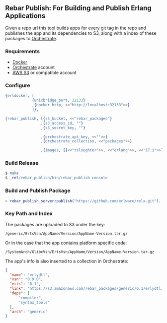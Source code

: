 ## Rebar Publish: For Building and Publish Erlang Applications

Given a repo url this tool builds apps for every git tag in the repo and publishes the app and its dependencies to S3, along with a index of these packages to [Orchestrate](http://orchestrate.io/).

### Requirements

* [Docker](http://www.docker.io)
* [Orchestrate](http://orchestrate.io/) account
* [AWS S3](http://aws.amazon.com/s3/) or compatible account

### Configure

```erlang
{erldocker, [
            {unixbridge_port, 32133}
            ,{docker_http, <<"http://localhost:32133">>}
            ]},

{rebar_publish, [{s3_bucket, <<"rebar_packages"}
                ,{s3_access_id, ""}
                ,{s3_secret_key, ""}

                ,{orchestrate_api_key, <<"">>}
                ,{orchestrate_collection, <<"packages">>}

                ,{images, [{<<"tsloughter">>, <<"erlang">>, <<"17.1">>}]}]}
```

### Build Release

```erlang
$ make
$ _rel/rebar_publish/bin/rebar_publish console
```

### Build and Publish Package

```erlang
> rebar_publish_server:publish("https://github.com/erlware/relx.git").
```

### Key Path and Index

The packages are uploaded to S3 under the key:

```
/generic/ErtsVsn/AppName/Version/AppName-Version.tar.gz
```

Or in the case that the app contains platform specific code:

```
/SystemArch/GlibcVsn/ErtsVsn/AppName/Version/AppName-Version.tar.gz
```

The app's info is also inserted to a collection in Orchestrate:

```json
{
  "name": "erlydtl",
  "vsn": "0.9.0",
  "erts": "6.1",
  "link": "https://s3.amazonaws.com/rebar_packages/generic/6.1/erlydtl/0.9.0/erlydtl.tar.gz",
  "deps": [
      "compiler",
      "syntax_tools"
  ],
  "arch": "generic"
}
```
